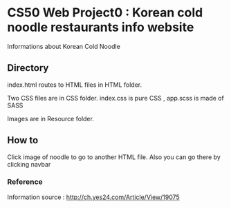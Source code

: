 
# CS50 Web Project0  :  Korean cold noodle restaurants info website

Informations about Korean Cold Noodle

## Directory
index.html routes to HTML files in HTML folder.

Two CSS files are in CSS folder.  index.css is pure CSS   ,   app.scss is made of SASS

Images are in Resource folder.


## How to
Click image of noodle to go to another HTML file.
Also you can go there by clicking navbar

### Reference
Information source :
http://ch.yes24.com/Article/View/19075

